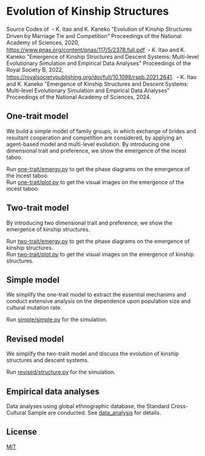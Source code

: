# Evolution of Kinship Structures
Source Codes of 
・K. Itao and K. Kaneko "Evolution of Kinship Structures Driven by Marriage Tie and Competition" Proceedings of the National Academy of Sciences, 2020, https://www.pnas.org/content/pnas/117/5/2378.full.pdf
・K. Itao and K. Kaneko "Emergence of Kinship Structures and Descent Systems: Multi-level Evolutionary Simulation and Empirical Data Analyses" Proceedings of the Royal Society B, 2022, https://royalsocietypublishing.org/doi/full/10.1098/rspb.2021.2641.
・K. Itao and K. Kaneko "Emergence of Kinship Structures and Descent Systems: Multi-level Evolutionary Simulation and Empirical Data Analyses" Proceedings of the National Academy of Sciences, 2024.

## One-trait model
We build a simple model of family groups, in which exchange of brides and resultant cooperation and competition are considered, by applying an agent-based model and multi-level evolution. By introducing one dimensional trait and preference, we show the emergence of the incest taboo.

Run [one-trait/emergy.py](one-trait/emerge.py) to get the phase diagrams on the emergence of the incest taboo.  
Run [one-trait/plot.py](one-trait/plot.py) to get the visual images on the emergence of the incest taboo.

## Two-trait model
By introducing two dimensional trait and preference, we show the emergence of kinship structures.

Run [two-trait/emergy.py](two-trait/emerge.py) to get the phase diagrams on the emergence of kinship structures.  
Run [two-trait/plot.py](two-trait/plot.py) to get the visual images on the emergence of kinship structures.

## Simple model
We simplify the one-trait model to extract the essential mechanims and conduct extensive analysis on the dependence upon population size and cultural mutation rate.

Run [simple/simple.py](simple/simple.py) for the simulation.

## Revised model
We simplify the two-traiit model and discuss the evolution of kinship structures and descent systems.

Run [revised/structure.py](revised/structure.py) for the simulation.

## Empirical data analyses
Data analyses using global ethnographic database, the Standard Cross-Cultural Sample are conducted.
See [data_analysis](data_analysis) for details.


## License
[MIT](LICENSE)
